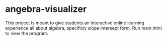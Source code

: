 # angebra-visualizer

This project is meant to give students an interactive online learning experience all about algebra, specificly slope intersept form. Run main.html to view the program.
